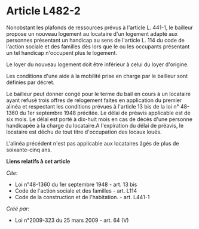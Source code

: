 # Article L482-2

Nonobstant les plafonds de ressources prévus à l'article L. 441-1, le bailleur propose un nouveau logement au locataire d'un
logement adapté aux personnes présentant un handicap au sens de l'article L. 114 du code de l'action sociale et des familles
dès lors que le ou les occupants présentant un tel handicap n'occupent plus le logement. 

Le loyer du nouveau logement doit être inférieur à celui du loyer d'origine. 

Les conditions d'une aide à la mobilité prise en charge par le bailleur sont définies par décret. 

Le bailleur peut donner congé pour le terme du bail en cours à un locataire ayant refusé trois offres de relogement faites en
application du premier alinéa et respectant les conditions prévues à l'article 13 bis de la loi n° 48-1360 du 1er septembre
1948 précitée. Le délai de préavis applicable est de six mois. Le délai est porté à dix-huit mois en cas de décès d'une
personne handicapée à la charge du locataire.A l'expiration du délai de préavis, le locataire est déchu de tout titre
d'occupation des locaux loués.

L'alinéa précédent n'est pas applicable aux locataires âgés de plus de soixante-cinq ans.

**Liens relatifs à cet article**

_Cite_:

  - Loi n°48-1360 du 1er septembre 1948 - art. 13 bis
  - Code de l'action sociale et des familles - art. L114
  - Code de la construction et de l'habitation. - art. L441-1

_Créé par_:

  - Loi n°2009-323 du 25 mars 2009 - art. 64 (V)
